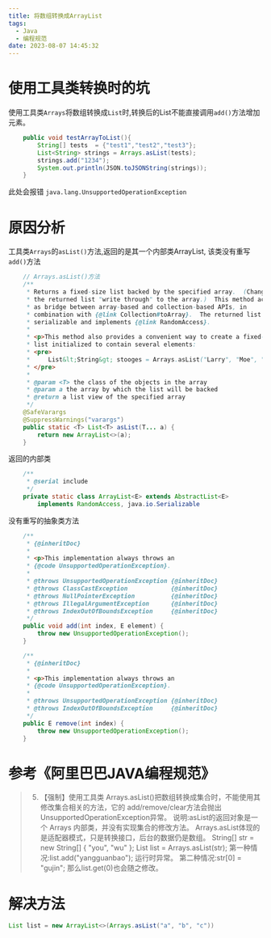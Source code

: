 ```yaml
---
title: 将数组转换成ArrayList
tags:
  - Java
  - 编程规范
date: 2023-08-07 14:45:32
---
```



# 使用工具类转换时的坑

使用工具类`Arrays`将数组转换成`List`时,转换后的List不能直接调用`add()`方法增加元素。

```java
    public void testArrayToList(){
        String[] tests  = {"test1","test2","test3"};
        List<String> strings = Arrays.asList(tests);
        strings.add("1234");
        System.out.println(JSON.toJSONString(strings));
    }
```
此处会报错 `java.lang.UnsupportedOperationException`

<!--more-->
# 原因分析

工具类`Arrays`的`asList()`方法,返回的是其一个内部类ArrayList, 该类没有重写`add()`方法

```java
    // Arrays.asList()方法
    /**
     * Returns a fixed-size list backed by the specified array.  (Changes to
     * the returned list "write through" to the array.)  This method acts
     * as bridge between array-based and collection-based APIs, in
     * combination with {@link Collection#toArray}.  The returned list is
     * serializable and implements {@link RandomAccess}.
     *
     * <p>This method also provides a convenient way to create a fixed-size
     * list initialized to contain several elements:
     * <pre>
     *     List&lt;String&gt; stooges = Arrays.asList("Larry", "Moe", "Curly");
     * </pre>
     *
     * @param <T> the class of the objects in the array
     * @param a the array by which the list will be backed
     * @return a list view of the specified array
     */
    @SafeVarargs
    @SuppressWarnings("varargs")
    public static <T> List<T> asList(T... a) {
        return new ArrayList<>(a);
    }
```

返回的内部类
```java
    /**
     * @serial include
     */
    private static class ArrayList<E> extends AbstractList<E>
        implements RandomAccess, java.io.Serializable
```

没有重写的抽象类方法
```java
    /**
     * {@inheritDoc}
     *
     * <p>This implementation always throws an
     * {@code UnsupportedOperationException}.
     *
     * @throws UnsupportedOperationException {@inheritDoc}
     * @throws ClassCastException            {@inheritDoc}
     * @throws NullPointerException          {@inheritDoc}
     * @throws IllegalArgumentException      {@inheritDoc}
     * @throws IndexOutOfBoundsException     {@inheritDoc}
     */
    public void add(int index, E element) {
        throw new UnsupportedOperationException();
    }

    /**
     * {@inheritDoc}
     *
     * <p>This implementation always throws an
     * {@code UnsupportedOperationException}.
     *
     * @throws UnsupportedOperationException {@inheritDoc}
     * @throws IndexOutOfBoundsException     {@inheritDoc}
     */
    public E remove(int index) {
        throw new UnsupportedOperationException();
    }
```

# 参考《阿里巴巴JAVA编程规范》
> 5. 【强制】使用工具类 Arrays.asList()把数组转换成集合时，不能使用其修改集合相关的方法，它的 add/remove/clear方法会抛出 UnsupportedOperationException异常。 
说明:asList的返回对象是一个 Arrays 内部类，并没有实现集合的修改方法。
Arrays.asList体现的是适配器模式，只是转换接口，后台的数据仍是数组。
String[] str = new String[] { "you", "wu" };
List list = Arrays.asList(str); 第一种情况:list.add("yangguanbao"); 运行时异常。 
第二种情况:str[0] = "gujin"; 那么list.get(0)也会随之修改。

# 解决方法
```java
List list = new ArrayList<>(Arrays.asList("a", "b", "c"))
```